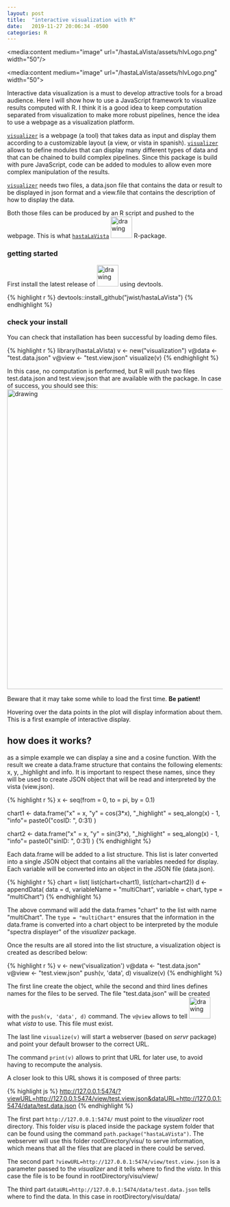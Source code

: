 ```yaml
---
layout: post
title:  "interactive visualization with R"
date:   2019-11-27 20:06:34 -0500
categories: R 
---
```


<media:content medium="image" url="/hastaLaVista/assets/hlvLogo.png" width="50"/>

<media:content medium="image" url="/hastaLaVista/assets/hlvLogo.png" width="50">

Interactive data visualization is a must to develop attractive tools for a broad audience. Here I will show how to use a JavaScript framework to visualize results computed with R. I think it is a good idea to keep computation separated from visualization to make more robust pipelines, hence the idea to use a webpage as a visualization platform.

[`visualizer`][visu-link] is a webpage (a tool) that takes data as input and display them according to a customizable layout (a view, or vista in spanish). [`visualizer`][visu-link] allows to define modules that can display many different types of data and that can be chained to build complex pipelines. Since this package is build with pure JavaScript, code can be added to modules to allow even more complex manipulation of the results.

[`visualizer`][visu-link] needs two files, a data.json file that contains the data or result to be displayed in json format and a view.file that contains the description of how to display the data.

Both those files can be produced by an R script and pushed to the webpage. This is what [`hastaLaVista`][hlv-link]  <img src="/hastaLaVista/assets/hlvLogo.png" alt="drawing" width="50px"> R-package.

### getting started

First install the latest release of <img src="/hastaLaVista/assets/hlvLogo.png" alt="drawing" width="50px"> using devtools. 

{% highlight r %}
devtools::install_github("jwist/hastaLaVista")
{% endhighlight %}

### check your install

You can check that installation has been successful by loading demo files.

{% highlight r %}
library(hastaLaVista)
v <- new("visualization")
v@data <- "test.data.json"
v@view <- "test.view.json"
visualize(v)
{% endhighlight %}

In this case, no computation is performed, but R will push two files test.data.json and test.view.json that are available with the package. In case of success, you should see this: <img src="/hastaLaVista/assets/hlv-test.gif" alt="drawing" width="700px">

Beware that it may take some while to load the first time. **Be patient!**

Hovering over the data points in the plot will display information about them. This is a first example of interactive display.

## how does it works?

as a simple example we can display a sine and a cosine function. With the result we create a data.frame structure that contains the following elements: x, y, _highlight and info. It is important to respect these names, since they will be used to create JSON object that will be read and interpreted by the vista (view.json). 

{% highlight r %}
 x <- seq(from = 0, to = pi, by = 0.1)

 chart1 <- data.frame("x" = x,
                      "y" = cos(3*x),
                      "_highlight" = seq_along(x) - 1,
                      "info"= paste0("cosID: ", 0:31)
                      )

 chart2 <- data.frame("x" = x,
                      "y" = sin(3*x),
                      "_highlight" = seq_along(x) - 1,
                      "info"= paste0("sinID: ", 0:31)
                      )
{% endhighlight %}

Each data.frame will be added to a list structure. This list is later converted into a single JSON object that contains all the variables needed for display. Each variable will be converted into an object in the JSON file (data.json).

{% highlight r %}
 chart = list( list(chart=chart1), list(chart=chart2))
 d <- appendData( data = d, variableName = "multiChart", variable = chart, type = "multiChart")
{% endhighlight %}

The above command will add the data.frames "chart" to the list with name "multiChart". The `type = "multiChart"` ensures that the information in the data.frame is converted into a chart object to be interpreted by the module "spectra displayer" of the *visualizer* package.

Once the results are all stored into the list structure, a visualization object is created as described below:
 
 {% highlight r %}
 v <- new('visualization')
 v@data <- "test.data.json"
 v@view <- "test.view.json"
 push(v, 'data', d)
 visualize(v)
{% endhighlight %}

The first line create the object, while the second and third lines defines names for the files to be served. The file "test.data.json" will be created with the `push(v, 'data', d)` command. The `v@view` allows to tell <img src="/hastaLaVista/assets/hlvLogo.png" alt="drawing" width="50px"> what *vista* to use. This file must exist.

The last line `visualize(v)` will start a webserver (based on *servr* package) and point your default browser to the correct URL.

The command `print(v)` allows to print that URL for later use, to avoid having to recompute the analysis.

A closer look to this URL shows it is composed of three parts:

{% highlight js %}
http://127.0.0.1:5474/?viewURL=http://127.0.0.1:5474/view/test.view.json&dataURL=http://127.0.0.1:5474/data/test.data.json
{% endhighlight %}

The first part `http://127.0.0.1:5474/` must point to the *visualizer* root directory. This folder *visu* is placed inside the package system folder that can be found using the command `path.package("hastaLaVista")`. The webserver will use this folder rootDirectory/visu/ to serve information, which means that all the files that are placed in there could be served. 

The second part `?viewURL=http://127.0.0.1:5474/view/test.view.json` is a parameter passed to the *visualizer* and it tells where to find the *vista*. In this case the file is to be found in rootDirectory/visu/view/

The third part `dataURL=http://127.0.0.1:5474/data/test.data.json` tells where to find the data. In this case in rootDirectory/visu/data/

[visu-link]: https://github.com/npellet/visualizer
[hlv-link]: https://github.com/jwist/hastaLaVista
[mm-link]: https://github.com/kimsche/MetaboMate
[bioc-link]: https://bioconductor.org/install/
[demoView.png]: https://github.com/jwist/hastaLaVista/blob/master/inst/visu/bin/help/demoView.png